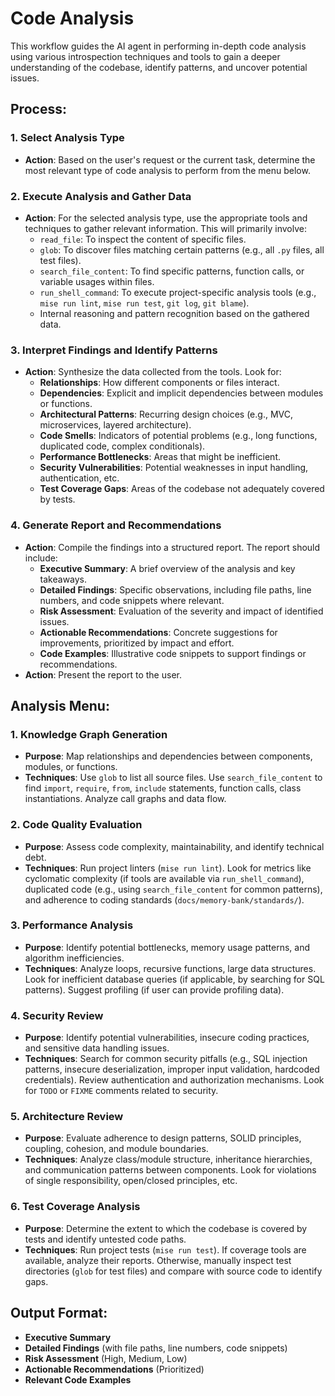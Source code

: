 # Code Analysis

This workflow guides the AI agent in performing in-depth code analysis using various introspection techniques and tools to gain a deeper understanding of the codebase, identify patterns, and uncover potential issues.

## Process:

### 1. Select Analysis Type
*   **Action**: Based on the user's request or the current task, determine the most relevant type of code analysis to perform from the menu below.

### 2. Execute Analysis and Gather Data
*   **Action**: For the selected analysis type, use the appropriate tools and techniques to gather relevant information. This will primarily involve:
    *   `read_file`: To inspect the content of specific files.
    *   `glob`: To discover files matching certain patterns (e.g., all `.py` files, all test files).
    *   `search_file_content`: To find specific patterns, function calls, or variable usages within files.
    *   `run_shell_command`: To execute project-specific analysis tools (e.g., `mise run lint`, `mise run test`, `git log`, `git blame`).
    *   Internal reasoning and pattern recognition based on the gathered data.

### 3. Interpret Findings and Identify Patterns
*   **Action**: Synthesize the data collected from the tools. Look for:
    *   **Relationships**: How different components or files interact.
    *   **Dependencies**: Explicit and implicit dependencies between modules or functions.
    *   **Architectural Patterns**: Recurring design choices (e.g., MVC, microservices, layered architecture).
    *   **Code Smells**: Indicators of potential problems (e.g., long functions, duplicated code, complex conditionals).
    *   **Performance Bottlenecks**: Areas that might be inefficient.
    *   **Security Vulnerabilities**: Potential weaknesses in input handling, authentication, etc.
    *   **Test Coverage Gaps**: Areas of the codebase not adequately covered by tests.

### 4. Generate Report and Recommendations
*   **Action**: Compile the findings into a structured report. The report should include:
    *   **Executive Summary**: A brief overview of the analysis and key takeaways.
    *   **Detailed Findings**: Specific observations, including file paths, line numbers, and code snippets where relevant.
    *   **Risk Assessment**: Evaluation of the severity and impact of identified issues.
    *   **Actionable Recommendations**: Concrete suggestions for improvements, prioritized by impact and effort.
    *   **Code Examples**: Illustrative code snippets to support findings or recommendations.
*   **Action**: Present the report to the user.

## Analysis Menu:

### 1. Knowledge Graph Generation
*   **Purpose**: Map relationships and dependencies between components, modules, or functions.
*   **Techniques**: Use `glob` to list all source files. Use `search_file_content` to find `import`, `require`, `from`, `include` statements, function calls, class instantiations. Analyze call graphs and data flow.

### 2. Code Quality Evaluation
*   **Purpose**: Assess code complexity, maintainability, and identify technical debt.
*   **Techniques**: Run project linters (`mise run lint`). Look for metrics like cyclomatic complexity (if tools are available via `run_shell_command`), duplicated code (e.g., using `search_file_content` for common patterns), and adherence to coding standards (`docs/memory-bank/standards/`).

### 3. Performance Analysis
*   **Purpose**: Identify potential bottlenecks, memory usage patterns, and algorithm inefficiencies.
*   **Techniques**: Analyze loops, recursive functions, large data structures. Look for inefficient database queries (if applicable, by searching for SQL patterns). Suggest profiling (if user can provide profiling data).

### 4. Security Review
*   **Purpose**: Identify potential vulnerabilities, insecure coding practices, and sensitive data handling issues.
*   **Techniques**: Search for common security pitfalls (e.g., SQL injection patterns, insecure deserialization, improper input validation, hardcoded credentials). Review authentication and authorization mechanisms. Look for `TODO` or `FIXME` comments related to security.

### 5. Architecture Review
*   **Purpose**: Evaluate adherence to design patterns, SOLID principles, coupling, cohesion, and module boundaries.
*   **Techniques**: Analyze class/module structure, inheritance hierarchies, and communication patterns between components. Look for violations of single responsibility, open/closed principles, etc.

### 6. Test Coverage Analysis
*   **Purpose**: Determine the extent to which the codebase is covered by tests and identify untested code paths.
*   **Techniques**: Run project tests (`mise run test`). If coverage tools are available, analyze their reports. Otherwise, manually inspect test directories (`glob` for test files) and compare with source code to identify gaps.

## Output Format:
*   **Executive Summary**
*   **Detailed Findings** (with file paths, line numbers, code snippets)
*   **Risk Assessment** (High, Medium, Low)
*   **Actionable Recommendations** (Prioritized)
*   **Relevant Code Examples**